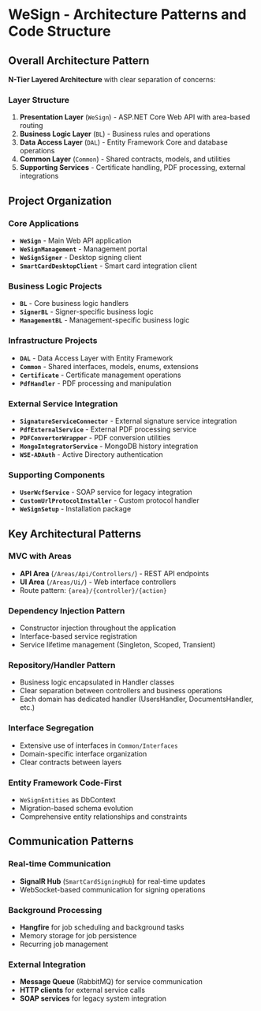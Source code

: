 # WeSign - Architecture Patterns and Code Structure

## Overall Architecture Pattern
**N-Tier Layered Architecture** with clear separation of concerns:

### Layer Structure
1. **Presentation Layer** (`WeSign`) - ASP.NET Core Web API with area-based routing
2. **Business Logic Layer** (`BL`) - Business rules and operations
3. **Data Access Layer** (`DAL`) - Entity Framework Core and database operations
4. **Common Layer** (`Common`) - Shared contracts, models, and utilities
5. **Supporting Services** - Certificate handling, PDF processing, external integrations

## Project Organization

### Core Applications
- **`WeSign`** - Main Web API application
- **`WeSignManagement`** - Management portal
- **`WeSignSigner`** - Desktop signing client
- **`SmartCardDesktopClient`** - Smart card integration client

### Business Logic Projects
- **`BL`** - Core business logic handlers
- **`SignerBL`** - Signer-specific business logic
- **`ManagementBL`** - Management-specific business logic

### Infrastructure Projects
- **`DAL`** - Data Access Layer with Entity Framework
- **`Common`** - Shared interfaces, models, enums, extensions
- **`Certificate`** - Certificate management operations
- **`PdfHandler`** - PDF processing and manipulation

### External Service Integration
- **`SignatureServiceConnector`** - External signature service integration
- **`PdfExternalService`** - External PDF processing service
- **`PDFConvertorWrapper`** - PDF conversion utilities
- **`MongoIntegratorService`** - MongoDB history integration
- **`WSE-ADAuth`** - Active Directory authentication

### Supporting Components
- **`UserWcfService`** - SOAP service for legacy integration
- **`CustomUrlProtocolInstaller`** - Custom protocol handler
- **`WeSignSetup`** - Installation package

## Key Architectural Patterns

### MVC with Areas
- **API Area** (`/Areas/Api/Controllers/`) - REST API endpoints
- **UI Area** (`/Areas/Ui/`) - Web interface controllers
- Route pattern: `{area}/{controller}/{action}`

### Dependency Injection Pattern
- Constructor injection throughout the application
- Interface-based service registration
- Service lifetime management (Singleton, Scoped, Transient)

### Repository/Handler Pattern
- Business logic encapsulated in Handler classes
- Clear separation between controllers and business operations
- Each domain has dedicated handler (UsersHandler, DocumentsHandler, etc.)

### Interface Segregation
- Extensive use of interfaces in `Common/Interfaces`
- Domain-specific interface organization
- Clear contracts between layers

### Entity Framework Code-First
- `WeSignEntities` as DbContext
- Migration-based schema evolution
- Comprehensive entity relationships and constraints

## Communication Patterns

### Real-time Communication
- **SignalR Hub** (`SmartCardSigningHub`) for real-time updates
- WebSocket-based communication for signing operations

### Background Processing
- **Hangfire** for job scheduling and background tasks
- Memory storage for job persistence
- Recurring job management

### External Integration
- **Message Queue** (RabbitMQ) for service communication
- **HTTP clients** for external service calls
- **SOAP services** for legacy system integration